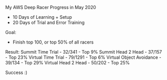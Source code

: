 My AWS Deep Racer Progress in May 2020

- 10 Days of Learning + Setup
- 20 Days of Trial and Error Training

Goal:
- Finish top 100, or top 50% of all racers

Result:
Summit Time Trial - 32/341 - Top 9%
Summit Head 2 Head - 37/157 - Top 23%
Virtual Time Trial - 79/1291 - Top 6%
Virtual Object Avoidance - 39/134 - Top 29%
Virtual Head 2 Head - 50/202 - Top 25%

Success :)
